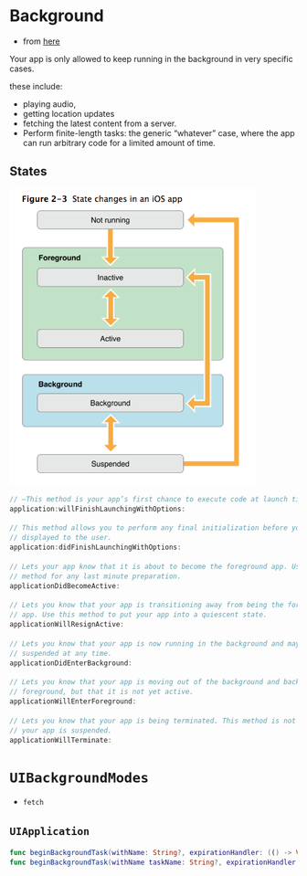 # Background

* from [here](https://www.raywenderlich.com/890-background-modes-tutorial-getting-started)

Your app is only allowed to keep running in the background in very specific
cases.

these include:  
* playing audio,
* getting location updates
* fetching the latest content from a server.
* Perform finite-length tasks: the generic “whatever” case, where the app can run
arbitrary code for a limited amount of time.

## States

![img](../images/app_state.png)

```swift
// —This method is your app’s first chance to execute code at launch time.
application:willFinishLaunchingWithOptions:

// This method allows you to perform any final initialization before your app is
// displayed to the user.
application:didFinishLaunchingWithOptions:

// Lets your app know that it is about to become the foreground app. Use this
// method for any last minute preparation.
applicationDidBecomeActive:

// Lets you know that your app is transitioning away from being the foreground
// app. Use this method to put your app into a quiescent state.
applicationWillResignActive:

// Lets you know that your app is now running in the background and may be
// suspended at any time.
applicationDidEnterBackground:

// Lets you know that your app is moving out of the background and back into the
// foreground, but that it is not yet active.
applicationWillEnterForeground:

// Lets you know that your app is being terminated. This method is not called if
// your app is suspended.
applicationWillTerminate:
```

# `UIBackgroundModes`

* `fetch`

## `UIApplication`
```swift
func beginBackgroundTask(withName: String?, expirationHandler: (() -> Void)? = nil)
func beginBackgroundTask(withName taskName: String?, expirationHandler handler: (() -> Void)? = nil) -> UIBackgroundTaskIdentifier
```
